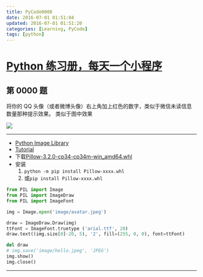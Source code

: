 ```yaml
---
title: PyCode0000
date: 2016-07-01 01:51:04
updated: 2016-07-01 01:51:20
categories: [Learning, PyCode]
tags: [python]
---
```


# [Python 练习册，每天一个小程序](https://coding.net/u/xiaofeig/p/show-me-the-code/git)

## 第 0000 题

将你的 QQ 头像（或者微博头像）右上角加上红色的数字，类似于微信未读信息数量那种提示效果。 类似于图中效果

<!-- more -->

![](https://camo.githubusercontent.com/d518d3929e4054ce2f9183b23e52908da7e5632d/687474703a2f2f692e696d6775722e636f6d2f736732646b75592e706e673f31)

------------

- [Python Image Library](http://www.pythonware.com/products/pil/)
- [Tutorial](http://effbot.org/imagingbook/)
- 下载[Pillow-3.2.0-cp34-cp34m-win_amd64.whl](http://www.lfd.uci.edu/~gohlke/pythonlibs/#pillow)
- 安装
    1.  `python -m pip install Pillow-xxxx.whl`
    2.  或`pip install Pillow-xxxx.whl`

```python
from PIL import Image
from PIL import ImageDraw
from PIL import ImageFont

img = Image.open('image/avatar.jpeg')

draw = ImageDraw.Draw(img)
ttFont = ImageFont.truetype ('arial.ttf', 20)
draw.text((img.size[0]-20, 5), '2', fill=(255, 0, 0), font=ttFont)

del draw
# img.save('image/hello.jpeg', 'JPEG')
img.show()
img.close()
```

------------
